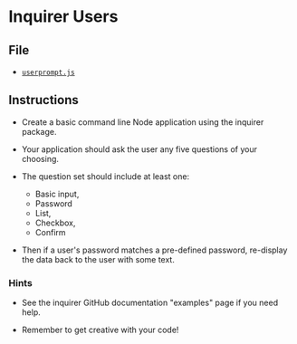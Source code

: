 # Inquirer Users

## File

* [`userprompt.js`](Unsolved/userprompt.js)

## Instructions

* Create a basic command line Node application using the inquirer package.

* Your application should ask the user any five questions of your choosing.

* The question set should include at least one:

  * Basic input,
  * Password
  * List,
  * Checkbox,
  * Confirm

* Then if a user's password matches a pre-defined password, re-display the data back to the user with some text.

### Hints

* See the inquirer GitHub documentation "examples" page if you need help.

* Remember to get creative with your code!
